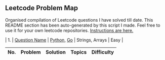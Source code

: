 ## Leetcode Problem Map

Organised compilation of Leetcode questions I have solved till date.
This README section has been auto-generated by this script I made. Feel free to use it for your own leetcode repositories. [Instructions are here.](https://github.com/ab1nv/codebase/blob/master/README.md)

| 1. | [Question Name](https://leetcode.com/problem/question-name) |  [Python](./sample/sample.py), [Go](./sample/sample.go)  | Strings, Arrays | Easy |

| No. | Problem | Solution | Topics | Difficulty |
|----------|----------|----------|----------|----------|
